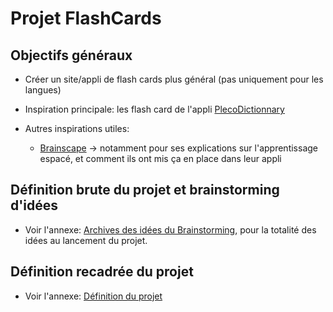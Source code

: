 # Projet FlashCards

## Objectifs généraux
+ Créer un site/appli de flash cards plus général (pas uniquement pour les langues)

+ Inspiration principale: les flash card de l'appli [PlecoDictionnary](https://www.pleco.com/)

+ Autres inspirations utiles:
  - [Brainscape](https://www.brainscape.com/) -> notamment pour ses explications sur l'apprentissage espacé, et comment ils ont mis ça en place dans leur appli

## Définition brute du projet et brainstorming d'idées
+ Voir l'annexe: [Archives des idées du Brainstorming](annexes/brainstorming.md), pour la totalité des idées au lancement du projet.

## Définition recadrée du projet
+ Voir l'annexe: [Définition du projet](annexes/project-planning.md)
